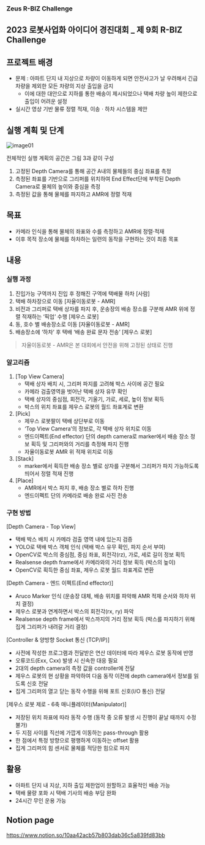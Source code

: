 ### Zeus R-BIZ Challenge

## 2023 로봇사업화 아이디어 경진대회 _ 제 9회 R-BIZ Challenge 

## 프로젝트 배경

- 문제 : 아파트 단지 내 지상으로 차량이 이동하게 되면 안전사고가 날 우려해서 긴급 차량을 제외한 모든 차량의 지상 출입을 금지
    - 이에 대한 대안으로 지하를 통한 배송이 제시되었으나 택배 차량 높이 제한으로 출입이 어려운 설정
- 실시간 영상 기반 물류 정렬 적재, 이송ㆍ하차 시스템을 제안

## 실행 계획 및 단계

![image01](https://github.com/user-attachments/assets/5e01b774-33ae-49a3-a3ae-7d85da639e19)

전체적인 실행 계획의 공간은 그림 3과 같이 구성

1. 고정된 Depth Camera를 통해 공간 A내의 물체들의 중심 좌표를 측정
2. 측정된 좌표를 기반으로 그리퍼를 위치하여 End Effect단에 부착된  Depth Camera로 물체의 높이와 중심을 측정
3. 측정된 값을 통해 물체를 파지하고 AMR에 정렬 적재

## 목표

- 카메라 인식을 통해 물체의 좌표와 수를 측정하고 AMR에 정렬·적재
- 이후 목적 장소에 물체를 하차하는 일련의 동작을 구현하는 것이 최종 목표

## 내용

### 실행 과정

1. 진입가능 구역까지 진입 후 정해진 구역에 택배물 하차 [사람]
2. 택배 하차장으로 이동 [자율이동로봇 - AMR]
3. 비전과 그리퍼로 택배 상자를 파지 후, 운송장의 배송 장소를 구분해 AMR 위에 정렬 적재하는 ‘픽업’ 수행 [제우스 로봇]
4. 동, 호수 별 배송장소로 이동 [자율이동로봇 - AMR]
5. 배송장소에 ‘하차’ 후 택배 ‘배송 완료 문자 전송’ [제우스 로봇]

> 자율이동로봇 - AMR은 본 대회에서 안전을 위해 고정된 상태로 진행



### 알고리즘

1. [Top View Camera]
    - 택배 상자 배치 시, 그리퍼 파지를 고려해 박스 사이에 공간 필요
    - 카메라 검출영역을 벗어난 택배 상자 유무 확인
    - 택배 상자의 중심점, 회전각, 기울기, 가로, 세로, 높이 정보 획득
    - 박스의 위치 좌표를 제우스 로봇의 월드 좌표계로 변환
2. [Pick]
    - 제우스 로봇팔이 택배 상단부로 이동
    - ‘Top View Camera’의 정보로, 각 택배 상자 위치로 이동
    - 엔드이펙트(End effector) 단의 depth camera로 marker에서 배송 장소 정보 획득 및 그리퍼와의 거리를 측정해 파지 진행
    - 자율이동로봇 AMR 위 적재 위치로 이동
3. [Stack]
    - marker에서 획득한 배송 장소 별로 상자를 구분해서 그리퍼가 파지 가능하도록 띄어서 정렬 적재 진행
4. [Place]
    - AMR에서 박스 파지 후, 배송 장소 별로 하차 진행
    - 엔드이펙트 단의 카메라로 배송 완료 사진 전송

### 구현 방법

[Depth Camera - Top View]

- 택배 박스 배치 시 카메라 검출 영역 내에 있는지 검증
- YOLO로 택배 박스 객체 인식 (택배 박스 유무 확인, 파지 순서 부여)
- OpenCV로 박스의 중심점, 중심 좌표,  회전각(rz), 가로, 세로 길이 정보 획득
- Realsense depth frame에서 카메라와의 거리 정보 획득 (박스의 높이)
- OpenCV로 획득한 중심 좌표, 제우스 로봇 월드 좌표계로 변환

[Depth Camera - 엔드 이펙트(End effector)]

- Aruco Marker 인식 (운송장 대체, 배송 위치를 파악해 AMR 적재 순서와 하차 위치 결정)
- 제우스 로봇과 연계하면서 박스의 회전각(rx, ry) 파악
- Realsense depth frame에서 박스까지의 거리 정보 획득
(박스를 파지하기 위해 집게 그리퍼가 내려갈 거리 결정)

[Controller & 양방향 Socket 통신 (TCP/IP)]

- 사전에 작성한 프로그램과 전달받은 연산 데이터에 따라 제우스 로봇 동작에 반영
- 오류코드(Exx, Cxx) 발생 시 신속한 대응 필요
- 2대의 depth camera의 측정 값을 controller에 전달
- 제우스 로봇의 현 상황을 파악하여 다음 동작 이전에 depth camera에서 정보를 읽도록 신호 전달
- 집게 그리퍼의 열고 닫는 동작 수행을 위해 포트 신호(I/O 통신) 전달

[제우스 로봇 제로 - 6축 매니퓰레이터(Manipulator)]

- 저장된 위치 좌표에 따라 동작 수행 (동작 중 오류 발생 시 진행이 끝날 때까지 수정 불가)
- 두 지점 사이를 직선에 가깝게 이동하는 pass-through 활용
- 한 점에서 특정 방향으로 평행하게 이동하는 offset 활용
- 집게 그리퍼의 힘 센서로 물체를 적당한 힘으로 파지

## 활용

- 아파트 단지 내 지상, 지하 출입 제한업이 원할하고 효율적인 배송 가능
- 택배 물량 포화 시 택배 기사의 배송 부담 완화
- 24시간 무인 운용 가능

## Notion page
https://www.notion.so/10aa42acb57b803dab36c5a839fd83bb
